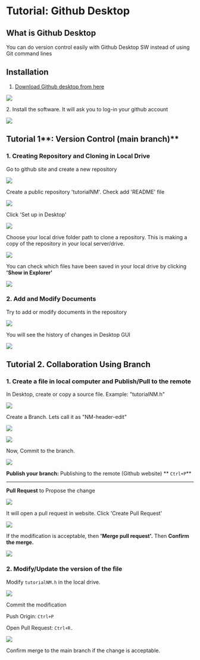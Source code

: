 # Tutorial: Github Desktop

## What is Github Desktop

You can do version control easily with Github Desktop SW instead of using Git command lines

## Installation

1. [Download Github desktop from here](https://desktop.github.com)

![](<../../.gitbook/assets/image (268).png>)

2\. Install the software. It will ask you to log-in your github account

![](<../../.gitbook/assets/image (309).png>)

## Tutorial 1\*\*: Version Control (main branch)\*\*

### **1. Creating Repository and Cloning in Local Drive**

Go to github site and create a new repository

![](<../../.gitbook/assets/image (223).png>)

Create a public repository 'tutorialNM'. Check add 'README' file

![](<../../.gitbook/assets/image (202).png>)

Click 'Set up in Desktop'

![](<../../.gitbook/assets/image (232).png>)

Choose your local drive folder path to clone a repository. This is making a copy of the repository in your local server/drive.

![](<../../.gitbook/assets/image (308).png>)

You can check which files have been saved in your local drive by clicking **'Show in Explorer'**

![](<../../.gitbook/assets/image (276).png>)

### 2. Add and Modify Documents

Try to add or modify documents in the repository

![](<../../.gitbook/assets/image (243).png>)

You will see the history of changes in Desktop GUI

![](<../../.gitbook/assets/image (206).png>)

## Tutorial 2. Collaboration Using Branch

### 1. Create a file in local computer and Publish/Pull to the remote

In Desktop, create or copy a source file. Example: "tutorialNM.h"

![](<../../.gitbook/assets/image (289).png>)

Create a Branch. Lets call it as "NM-header-edit"

![](<../../.gitbook/assets/image (304).png>)

![](<../../.gitbook/assets/image (228).png>)

Now, Commit to the branch.

![](<../../.gitbook/assets/image (218).png>)

**Publish your branch:** Publishing to the remote (Github website) \*\* `Ctrl+P`\*\*

***

**Pull Request** to Propose the change

![](<../../.gitbook/assets/image (262).png>)

It will open a pull request in website. Click 'Create Pull Request'

![](<../../.gitbook/assets/image (306).png>)

If the modification is acceptable, then **'Merge pull request'.** Then **Confirm the merge.**

![](<../../.gitbook/assets/image (238).png>)

### 2. Modify/Update the version of the file

Modify `tutorialNM.h` in the local drive.

![](<../../.gitbook/assets/image (310).png>)

Commit the modification

Push Origin: `Ctrl+P`

Open Pull Request: `Ctrl+R.`

![](<../../.gitbook/assets/image (233).png>)

Confirm merge to the main branch if the change is acceptable.
